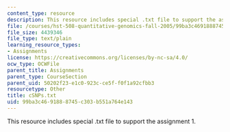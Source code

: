 ```yaml
---
content_type: resource
description: This resource includes special .txt file to support the assignment 1.
file: /courses/hst-508-quantitative-genomics-fall-2005/99ba3c4691888745c303b551a764e143_cSNPs.txt
file_size: 4439346
file_type: text/plain
learning_resource_types:
- Assignments
license: https://creativecommons.org/licenses/by-nc-sa/4.0/
ocw_type: OCWFile
parent_title: Assignments
parent_type: CourseSection
parent_uid: 50202f23-e1c0-923c-ce5f-f0f1a92cfbb3
resourcetype: Other
title: cSNPs.txt
uid: 99ba3c46-9188-8745-c303-b551a764e143
---
```

This resource includes special .txt file to support the assignment 1.